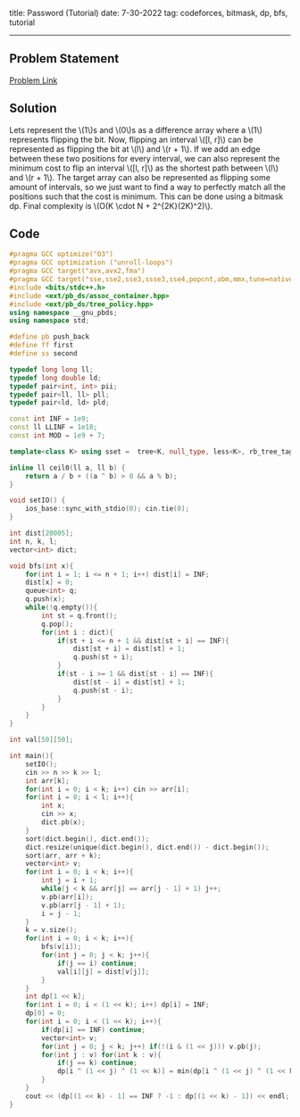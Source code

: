 title: Password (Tutorial)
date: 7-30-2022
tag: codeforces, bitmask, dp, bfs, tutorial

---

## Problem Statement

[Problem Link](https://codeforces.com/group/fPOGh4kz36/contest/391763/problem/A)

## Solution

Lets represent the \\(1\\)s and \\(0\\)s as a difference array where a \\(1\\) represents flipping the bit. Now, flipping an interval \\([l, r]\\) can be represented as flipping the bit at \\(l\\) and \\(r + 1\\). If we add an edge between these two positions for every interval, we can also represent the minimum cost to flip an interval \\([l, r]\\) as the shortest path between \\(l\\) and \\(r + 1\\). The target array can also be represented as flipping some amount of intervals, so we just want to find a way to perfectly match all the positions such that the cost is minimum. This can be done using a bitmask dp. Final complexity is \\(O(K \\cdot N + 2^{2K}(2K)^2)\\).

## Code

```c++
#pragma GCC optimize("O3")
#pragma GCC optimization ("unroll-loops")
#pragma GCC target("avx,avx2,fma")
#pragma GCC target("sse,sse2,sse3,ssse3,sse4,popcnt,abm,mmx,tune=native")
#include <bits/stdc++.h>
#include <ext/pb_ds/assoc_container.hpp>
#include <ext/pb_ds/tree_policy.hpp>
using namespace __gnu_pbds;
using namespace std;

#define pb push_back
#define ff first
#define ss second

typedef long long ll;
typedef long double ld;
typedef pair<int, int> pii;
typedef pair<ll, ll> pll;
typedef pair<ld, ld> pld;

const int INF = 1e9;
const ll LLINF = 1e18;
const int MOD = 1e9 + 7;

template<class K> using sset =  tree<K, null_type, less<K>, rb_tree_tag, tree_order_statistics_node_update>;

inline ll ceil0(ll a, ll b) {
    return a / b + ((a ^ b) > 0 && a % b);
}

void setIO() {
    ios_base::sync_with_stdio(0); cin.tie(0);
}

int dist[20005];
int n, k, l;
vector<int> dict;

void bfs(int x){
    for(int i = 1; i <= n + 1; i++) dist[i] = INF;
    dist[x] = 0;
    queue<int> q;
    q.push(x);
    while(!q.empty()){
        int st = q.front();
        q.pop();
        for(int i : dict){
            if(st + i <= n + 1 && dist[st + i] == INF){
                dist[st + i] = dist[st] + 1;
                q.push(st + i);
            }
            if(st - i >= 1 && dist[st - i] == INF){
                dist[st - i] = dist[st] + 1;
                q.push(st - i);
            }
        }
    }
}

int val[50][50];

int main(){
    setIO();
    cin >> n >> k >> l;
    int arr[k];
    for(int i = 0; i < k; i++) cin >> arr[i];
    for(int i = 0; i < l; i++){
        int x;
        cin >> x;
        dict.pb(x);
    }
    sort(dict.begin(), dict.end());
    dict.resize(unique(dict.begin(), dict.end()) - dict.begin());
    sort(arr, arr + k);
    vector<int> v;
    for(int i = 0; i < k; i++){
        int j = i + 1;
        while(j < k && arr[j] == arr[j - 1] + 1) j++;
        v.pb(arr[i]);
        v.pb(arr[j - 1] + 1);
        i = j - 1;
    }
    k = v.size();
    for(int i = 0; i < k; i++){
        bfs(v[i]);
        for(int j = 0; j < k; j++){
            if(j == i) continue;
            val[i][j] = dist[v[j]];
        }
    }
    int dp[1 << k];
    for(int i = 0; i < (1 << k); i++) dp[i] = INF;
    dp[0] = 0;
    for(int i = 0; i < (1 << k); i++){
        if(dp[i] == INF) continue;
        vector<int> v;
        for(int j = 0; j < k; j++) if(!(i & (1 << j))) v.pb(j);
        for(int j : v) for(int k : v){
            if(j == k) continue;
            dp[i ^ (1 << j) ^ (1 << k)] = min(dp[i ^ (1 << j) ^ (1 << k)], dp[i] + val[j][k]);
        }
    }
    cout << (dp[(1 << k) - 1] == INF ? -1 : dp[(1 << k) - 1]) << endl;
}
```